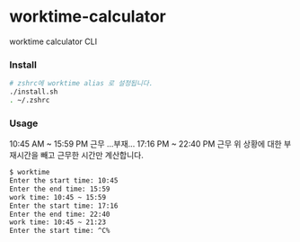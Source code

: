 # worktime-calculator
worktime calculator CLI

### Install
```bash
# zshrc에 worktime alias 로 설정됩니다.
./install.sh
. ~/.zshrc
```

### Usage
10:45 AM ~ 15:59 PM 근무
...부재...
17:16 PM ~ 22:40 PM 근무
위 상황에 대한 부재시간을 빼고 근무한 시간만 계산합니다.

```bash
$ worktime
Enter the start time: 10:45
Enter the end time: 15:59
work time: 10:45 ~ 15:59
Enter the start time: 17:16
Enter the end time: 22:40
work time: 10:45 ~ 21:23
Enter the start time: ^C%
```
